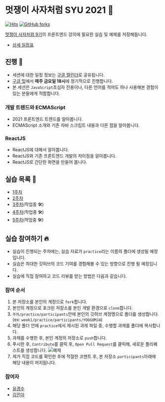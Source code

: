 # 멋쟁이 사자처럼 SYU 2021 🦁

[![Hits](https://hits.seeyoufarm.com/api/count/incr/badge.svg?url=https%3A%2F%2Fgithub.com%2FYOOGOMJA%2Fsyu-likelion-2021&count_bg=%2379C83D&title_bg=%23555555&icon=&icon_color=%23E7E7E7&title=hits&edge_flat=false)](https://hits.seeyoufarm.com)
[![GitHub forks](https://img.shields.io/github/forks/YOOGOMJA/syu-likelion-2021)](https://github.com/YOOGOMJA/syu-likelion-2021/network)

[멋쟁이 사자처럼 9기](https://github.com/SYULION9TH)의 프론트엔드 강의에 필요한 실습 및 예제를 저장해둡니다.

- [상세 일정표](https://ambiguous-lemongrass-fb3.notion.site/9-2-dc507870f0604b4093bde7144a2eef0b)

## 진행 🚨

- 세션에 대한 일정 정보는 [구글 캘린더](https://calendar.google.com/calendar/u/0?cid=Y19jN2tuZThnNHFkaWoyZ3MyZWE0MWZpamZlb0Bncm91cC5jYWxlbmRhci5nb29nbGUuY29t)로 공유됩니다.
- [구글 밋](http://meet.google.com/kgw-ytzi-rrs)에서 **매주 금요일 18시**에 정기적으로 진행합니다.
- 본 세션은 `JavaScript`초심자 전용이나, 다른 언어를 적어도 하나 사용해본 경험이 있는 분들에게 적합합니다.

### 개발 트렌드와 ECMAScript

- 2021 프론트엔드 트렌드를 알아봅니다.
- ECMAScript 소개와 기존 자바 스크립트 내용과 다른 점을 알아봅니다.

### ReactJS

- ReactJS에 대해서 알아봅니다.
- ReactJS와 기존 프론트엔드 개발의 차이점을 알아봅니다.
- ReactJS로 간단한 화면을 만들어 봅니다.

## 실습 목록 🎁

- [1주차](https://github.com/YOOGOMJA/syu-likelion-2021-front/tree/master/week1)
- [2주차](https://github.com/YOOGOMJA/syu-likelion-2021-front/tree/master/week2)
- [3주차](https://github.com/YOOGOMJA/syu-likelion-2021-front/tree/master/week3)(작업중 🛠)
- [4주차](https://github.com/YOOGOMJA/syu-likelion-2021-front/tree/master/week4)(작업중 🛠)
- [5주차](https://github.com/YOOGOMJA/syu-likelion-2021-front/tree/master/week5)(작업중 🛠)

## 실습 참여하기 🔥

- 실습이 진행되는 주차에는, 실습 자료가 `practice`라는 이름의 폴더에 생성될 예정입니다.
- 실습은 최대한 깃허브의 코드 기여를 경험해볼 수 있는 방향으로 진행 될 예정입니다.
- 실습에 직접 참여하고 코드 리뷰를 받는 방법은 다음과 같습니다.

### 참여 순서

1. 본 저장소를 본인의 계정으로 `fork`합니다.
2. 본인의 계정으로 포크된 저장소를 본인 개발 환경으로 `clone`합니다.
3. `주차/practice/participants`안에 본인의 깃허브 계정명으로 폴더를 생성합니다. (ex: `week1/practice/participants/YOOGOMJA`)
4. 해당 폴더 안에 `practice`에서 제시된 과제 파일 중, 수행할 과제를 폴더에 복사합니다.
5. 과제를 수행한 후, 본인 계정의 저장소로 `push`합니다.
6. 푸시한 후, `Contribute`를 클릭 후, `Open Pull Request`를 클릭해, 새로운 풀리퀘스트를 생성합니다.
   ![예제](https://user-images.githubusercontent.com/15305733/130645298-b618df07-555b-4aad-9076-2aa898663c63.png)
7. 제가 직접 코드를 확인한 후에 적절한 코멘트 후, 본 저장소 `participants`아래에 해당 내용이 머지됩니다.

### 참여자 

- [유경수](mailto:dev.yoogomja@gmail.com)
- [김진아](gyrin2323@naver.com)
